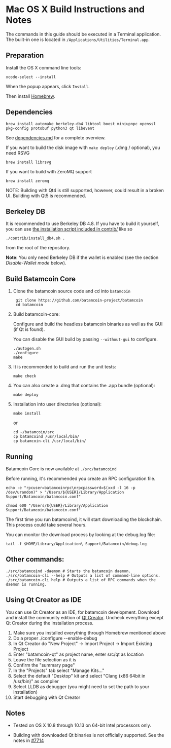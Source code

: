 Mac OS X Build Instructions and Notes
====================================
The commands in this guide should be executed in a Terminal application.
The built-in one is located in `/Applications/Utilities/Terminal.app`.

Preparation
-----------
Install the OS X command line tools:

`xcode-select --install`

When the popup appears, click `Install`.

Then install [Homebrew](https://brew.sh).

Dependencies
----------------------

    brew install automake berkeley-db4 libtool boost miniupnpc openssl pkg-config protobuf python3 qt libevent

See [dependencies.md](dependencies.md) for a complete overview.

If you want to build the disk image with `make deploy` (.dmg / optional), you need RSVG

    brew install librsvg

If you want to build with ZeroMQ support
    
    brew install zeromq

NOTE: Building with Qt4 is still supported, however, could result in a broken UI. Building with Qt5 is recommended.

Berkeley DB
-----------
It is recommended to use Berkeley DB 4.8. If you have to build it yourself,
you can use [the installation script included in contrib/](/contrib/install_db4.sh)
like so

```shell
./contrib/install_db4.sh .
```

from the root of the repository.

**Note**: You only need Berkeley DB if the wallet is enabled (see the section *Disable-Wallet mode* below).

Build Batamcoin Core
------------------------

1. Clone the batamcoin source code and cd into `batamcoin`

        git clone https://github.com/batamcoin-project/batamcoin
        cd batamcoin

2.  Build batamcoin-core:

    Configure and build the headless batamcoin binaries as well as the GUI (if Qt is found).

    You can disable the GUI build by passing `--without-gui` to configure.

        ./autogen.sh
        ./configure
        make

3.  It is recommended to build and run the unit tests:

        make check

4.  You can also create a .dmg that contains the .app bundle (optional):

        make deploy

5.  Installation into user directories (optional):

        make install

    or

        cd ~/batamcoin/src
        cp batamcoind /usr/local/bin/
        cp batamcoin-cli /usr/local/bin/

Running
-------

Batamcoin Core is now available at `./src/batamcoind`

Before running, it's recommended you create an RPC configuration file.

    echo -e "rpcuser=batamcoinrpc\nrpcpassword=$(xxd -l 16 -p /dev/urandom)" > "/Users/${USER}/Library/Application Support/Batamcoin/batamcoin.conf"

    chmod 600 "/Users/${USER}/Library/Application Support/Batamcoin/batamcoin.conf"

The first time you run batamcoind, it will start downloading the blockchain. This process could take several hours.

You can monitor the download process by looking at the debug.log file:

    tail -f $HOME/Library/Application\ Support/Batamcoin/debug.log

Other commands:
-------

    ./src/batamcoind -daemon # Starts the batamcoin daemon.
    ./src/batamcoin-cli --help # Outputs a list of command-line options.
    ./src/batamcoin-cli help # Outputs a list of RPC commands when the daemon is running.

Using Qt Creator as IDE
------------------------
You can use Qt Creator as an IDE, for batamcoin development.
Download and install the community edition of [Qt Creator](https://www.qt.io/download/).
Uncheck everything except Qt Creator during the installation process.

1. Make sure you installed everything through Homebrew mentioned above
2. Do a proper ./configure --enable-debug
3. In Qt Creator do "New Project" -> Import Project -> Import Existing Project
4. Enter "batamcoin-qt" as project name, enter src/qt as location
5. Leave the file selection as it is
6. Confirm the "summary page"
7. In the "Projects" tab select "Manage Kits..."
8. Select the default "Desktop" kit and select "Clang (x86 64bit in /usr/bin)" as compiler
9. Select LLDB as debugger (you might need to set the path to your installation)
10. Start debugging with Qt Creator

Notes
-----

* Tested on OS X 10.8 through 10.13 on 64-bit Intel processors only.

* Building with downloaded Qt binaries is not officially supported. See the notes in [#7714](https://github.com/bitcoin/bitcoin/issues/7714)

